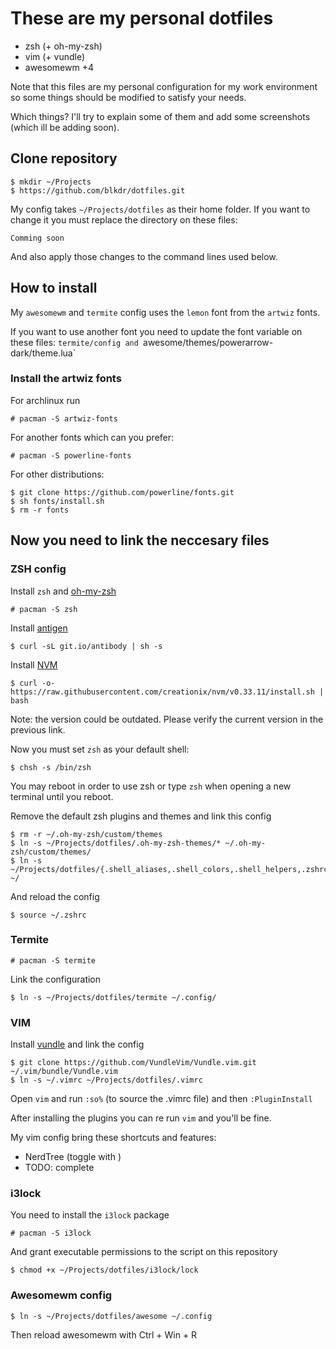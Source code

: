 # These are my personal dotfiles

* zsh (+ oh-my-zsh)
* vim (+ vundle)
* awesomewm +4

Note that this files are my personal configuration for my work environment so some things should be modified to satisfy your needs.

Which things? I'll try to explain some of them and add some screenshots (which ill be adding soon).

## Clone repository

```
$ mkdir ~/Projects
$ https://github.com/blkdr/dotfiles.git
```

My config takes `~/Projects/dotfiles` as their home folder. If you want to change it you must replace the directory on these files:

```
Comming soon
```

And also apply those changes to the command lines used below.

## How to install

My `awesomewm` and `termite` config uses the `lemon` font from the `artwiz` fonts.

If you want to use another font you need to update the font variable on these files: `termite/config and `awesome/themes/powerarrow-dark/theme.lua`

### Install the artwiz fonts

For archlinux run

```
# pacman -S artwiz-fonts
```

For another fonts which can you prefer:

```
# pacman -S powerline-fonts
```

For other distributions:

```
$ git clone https://github.com/powerline/fonts.git
$ sh fonts/install.sh
$ rm -r fonts
```

## Now you need to link the neccesary files

### ZSH config

Install `zsh` and [oh-my-zsh](https://github.com/robbyrussell/oh-my-zsh)

```
# pacman -S zsh
```

Install [antigen](https://getantibody.github.io/install/)

```
$ curl -sL git.io/antibody | sh -s
```

Install [NVM](https://github.com/creationix/nvm#install-script)

```
$ curl -o- https://raw.githubusercontent.com/creationix/nvm/v0.33.11/install.sh | bash
```
Note: the version could be outdated. Please verify the current version in the previous link.

Now you must set `zsh` as your default shell:

```
$ chsh -s /bin/zsh
```

You may reboot in order to use zsh or type `zsh` when opening a new terminal until you reboot.

Remove the default zsh plugins and themes and link this config

```
$ rm -r ~/.oh-my-zsh/custom/themes
$ ln -s ~/Projects/dotfiles/.oh-my-zsh-themes/* ~/.oh-my-zsh/custom/themes/
$ ln -s ~/Projects/dotfiles/{.shell_aliases,.shell_colors,.shell_helpers,.zshrc} ~/
```

And reload the config

```
$ source ~/.zshrc
```

### Termite

```
# pacman -S termite
```

Link the configuration

```
$ ln -s ~/Projects/dotfiles/termite ~/.config/
```

### VIM

Install [vundle](https://github.com/VundleVim/Vundle.vim) and link the config

```
$ git clone https://github.com/VundleVim/Vundle.vim.git ~/.vim/bundle/Vundle.vim
$ ln -s ~/.vimrc ~/Projects/dotfiles/.vimrc
```

Open `vim` and run `:so%` (to source the .vimrc file) and then `:PluginInstall`

After installing the plugins you can re run `vim` and you'll be fine.

My vim config bring these shortcuts and features:

* NerdTree (toggle with <C-f>)
* TODO: complete

### i3lock

You need to install the `i3lock` package 

```
# pacman -S i3lock
```

And grant executable permissions to the script on this repository

```
$ chmod +x ~/Projects/dotfiles/i3lock/lock
```

### Awesomewm config

```
$ ln -s ~/Projects/dotfiles/awesome ~/.config
```

Then reload awesomewm with Ctrl + Win + R

